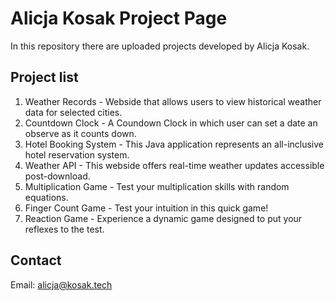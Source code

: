 # Alicja Kosak Project Page

In this repository there are uploaded projects developed by Alicja Kosak.



## Project list

1. Weather Records - Webside that allows users to view historical weather data for selected cities.
2. Countdown Clock - A Coundown Clock in which user can set a date an observe as it counts down.
3. Hotel Booking System - This Java application represents an all-inclusive hotel reservation system.
4. Weather API - This webside offers real-time weather updates accessible post-download.
5. Multiplication Game - Test your multiplication skills with random equations.
6. Finger Count Game - Test your intuition in this quick game!
7. Reaction Game - Experience a dynamic game designed to put your reflexes to the test.



## Contact
Email: alicja@kosak.tech
